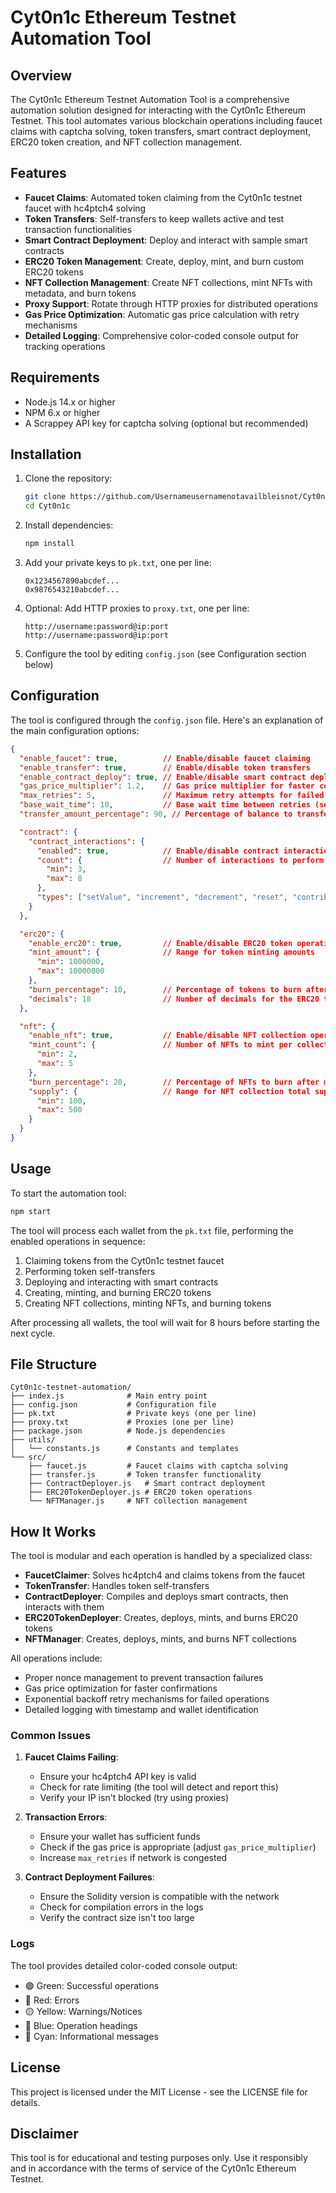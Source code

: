 # Cyt0n1c Ethereum Testnet Automation Tool

## Overview

The Cyt0n1c Ethereum Testnet Automation Tool is a comprehensive automation solution designed for interacting with the Cyt0n1c Ethereum Testnet. This tool automates various blockchain operations including faucet claims with captcha solving, token transfers, smart contract deployment, ERC20 token creation, and NFT collection management.

## Features

- **Faucet Claims**: Automated token claiming from the Cyt0n1c testnet faucet with hc4ptch4 solving
- **Token Transfers**: Self-transfers to keep wallets active and test transaction functionalities
- **Smart Contract Deployment**: Deploy and interact with sample smart contracts
- **ERC20 Token Management**: Create, deploy, mint, and burn custom ERC20 tokens
- **NFT Collection Management**: Create NFT collections, mint NFTs with metadata, and burn tokens
- **Proxy Support**: Rotate through HTTP proxies for distributed operations
- **Gas Price Optimization**: Automatic gas price calculation with retry mechanisms
- **Detailed Logging**: Comprehensive color-coded console output for tracking operations

## Requirements

- Node.js 14.x or higher
- NPM 6.x or higher
- A Scrappey API key for captcha solving (optional but recommended)

## Installation

1. Clone the repository:
   ```bash
   git clone https://github.com/Usernameusernamenotavailbleisnot/Cyt0n1c.git
   cd Cyt0n1c
   ```

2. Install dependencies:
   ```bash
   npm install
   ```

3. Add your private keys to `pk.txt`, one per line:
   ```
   0x1234567890abcdef...
   0x9876543210abcdef...
   ```

4. Optional: Add HTTP proxies to `proxy.txt`, one per line:
   ```
   http://username:password@ip:port
   http://username:password@ip:port
   ```

5. Configure the tool by editing `config.json` (see Configuration section below)

## Configuration

The tool is configured through the `config.json` file. Here's an explanation of the main configuration options:

```json
{
  "enable_faucet": true,          // Enable/disable faucet claiming
  "enable_transfer": true,        // Enable/disable token transfers
  "enable_contract_deploy": true, // Enable/disable smart contract deployment
  "gas_price_multiplier": 1.2,    // Gas price multiplier for faster confirmations
  "max_retries": 5,               // Maximum retry attempts for failed operations
  "base_wait_time": 10,           // Base wait time between retries (seconds)
  "transfer_amount_percentage": 90, // Percentage of balance to transfer in self-transfers

  "contract": {
    "contract_interactions": {
      "enabled": true,            // Enable/disable contract interactions after deployment
      "count": {                  // Number of interactions to perform
        "min": 3,
        "max": 8
      },
      "types": ["setValue", "increment", "decrement", "reset", "contribute"]  // Available interaction types
    }
  },

  "erc20": {
    "enable_erc20": true,         // Enable/disable ERC20 token operations
    "mint_amount": {              // Range for token minting amounts
      "min": 1000000,
      "max": 10000000
    },
    "burn_percentage": 10,        // Percentage of tokens to burn after minting
    "decimals": 18                // Number of decimals for the ERC20 token
  },

  "nft": {
    "enable_nft": true,           // Enable/disable NFT collection operations
    "mint_count": {               // Number of NFTs to mint per collection
      "min": 2,
      "max": 5
    },
    "burn_percentage": 20,        // Percentage of NFTs to burn after minting
    "supply": {                   // Range for NFT collection total supply
      "min": 100,
      "max": 500
    }
  }
}
```

## Usage

To start the automation tool:

```bash
npm start
```

The tool will process each wallet from the `pk.txt` file, performing the enabled operations in sequence:

1. Claiming tokens from the Cyt0n1c testnet faucet
2. Performing token self-transfers
3. Deploying and interacting with smart contracts
4. Creating, minting, and burning ERC20 tokens
5. Creating NFT collections, minting NFTs, and burning tokens

After processing all wallets, the tool will wait for 8 hours before starting the next cycle.

## File Structure

```
Cyt0n1c-testnet-automation/
├── index.js              # Main entry point
├── config.json           # Configuration file
├── pk.txt                # Private keys (one per line)
├── proxy.txt             # Proxies (one per line)
├── package.json          # Node.js dependencies
├── utils/
│   └── constants.js      # Constants and templates
└── src/
    ├── faucet.js         # Faucet claims with captcha solving
    ├── transfer.js       # Token transfer functionality
    ├── ContractDeployer.js   # Smart contract deployment
    ├── ERC20TokenDeployer.js # ERC20 token operations
    └── NFTManager.js     # NFT collection management
```

## How It Works

The tool is modular and each operation is handled by a specialized class:

- **FaucetClaimer**: Solves hc4ptch4 and claims tokens from the faucet
- **TokenTransfer**: Handles token self-transfers
- **ContractDeployer**: Compiles and deploys smart contracts, then interacts with them
- **ERC20TokenDeployer**: Creates, deploys, mints, and burns ERC20 tokens
- **NFTManager**: Creates, deploys, mints, and burns NFT collections

All operations include:
- Proper nonce management to prevent transaction failures
- Gas price optimization for faster confirmations
- Exponential backoff retry mechanisms for failed operations
- Detailed logging with timestamp and wallet identification

### Common Issues

1. **Faucet Claims Failing**:
   - Ensure your hc4ptch4 API key is valid
   - Check for rate limiting (the tool will detect and report this)
   - Verify your IP isn't blocked (try using proxies)

2. **Transaction Errors**:
   - Ensure your wallet has sufficient funds
   - Check if the gas price is appropriate (adjust `gas_price_multiplier`)
   - Increase `max_retries` if network is congested

3. **Contract Deployment Failures**:
   - Ensure the Solidity version is compatible with the network
   - Check for compilation errors in the logs
   - Verify the contract size isn't too large

### Logs

The tool provides detailed color-coded console output:
- 🟢 Green: Successful operations
- 🔴 Red: Errors
- 🟡 Yellow: Warnings/Notices
- 🔵 Blue: Operation headings
- 🔷 Cyan: Informational messages

## License

This project is licensed under the MIT License - see the LICENSE file for details.

## Disclaimer

This tool is for educational and testing purposes only. Use it responsibly and in accordance with the terms of service of the Cyt0n1c Ethereum Testnet.
